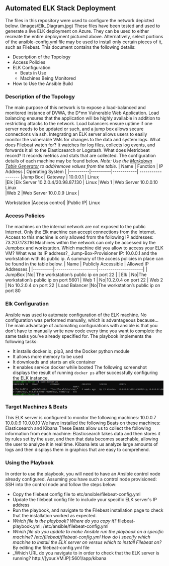 ## Automated ELK Stack Deployment
The files in this repository were used to configure the network depicted below.
(Images/Elk_Diagram.jpg)
These files have been tested and used to generate a live ELK deployment on Azure. They can be used to either recreate the entire deployment pictured above. Alternatively, select portions of the ansible-config.yml file may be used to install only certain pieces of it, such as Filebeat.
This document contains the following details:
- Description of the Topology
- Access Policies
- ELK Configuration
  - Beats in Use
  - Machines Being Monitored
- How to Use the Ansible Build
### Description of the Topology
The main purpose of this network is to expose a load-balanced and monitored instance of DVWA, the D*mn Vulnerable Web Application.
Load balancing ensures that the application will be highly available in addition to restricting attacks to the network.
Load balancers ensure uptime if one server needs to be updated or such, and a jump box allows secure connections via ssh. 
Integrating an ELK server allows users to easily monitor the vulnerable VMs for changes to the data and system logs.
What does Filebeat watch for? It watches for log files, collects log events, and forwards it all to the Elasticsearch or Logstash. 
What does Metricbeat record? It records metrics and stats that are collected.
The configuration details of each machine may be found below.
_Note: Use the [Markdown Table Generator](http://www.tablesgenerator.com/markdown_tables) to add/remove values from the table_.
| Name     | Function | IP Address |        Operating System |
|----------|----------|------------|         ------------------
|Jump Box | Gateway  |  10.0.0.1   |             Linux            
|Elk      |Elk Server   10.2.0.4/20.98.87.130 |  Linux                |Web 1    |Web Server   10.0.0.10                Linux                 
|Web 2    |Web Server     10.0.0.9                 Linux                 |

Workstation |Access control| |Public IP|         Linux
### Access Policies
The machines on the internal network are not exposed to the public Internet. 
Only the Elk machine can accept connections from the Internet. Access to this machine is only allowed from the following IP addresses:
73.207.173.116 Machines within the network can only be accessed by the Jumpbox and workstation.
Which machine did you allow to access your ELK VM? What was its IP address?_ Jump-Box-Provisioner IP: 10.0.0.1 and the workstation with its public ip. 
A summary of the access policies in place can be found in the table below.
| Name     | Publicly Accessible | Allowed IP Addresses |
|----------|---------------------|----------------------|
| JumpBox  |No| The workstation’s public ip on port 22  |
| Elk   | No|The workstation’s public ip on port 5601 
| Web 1 | No|10.2.0.4 on port 22
| Web 2 |      No  10.2.0.4 on port 22
| Load Balancer |No|The workstation’s public ip on port 80

### Elk Configuration
Ansible was used to automate configuration of the ELK machine. No configuration was performed manually, which is advantageous because...
The main advantage of automating configurations with ansible is that you don’t have to manually write new code every time you want to complete the same tasks you’ve already specified for.
The playbook implements the following tasks:
- It installs docker.io, pip3, and the Docker python module
- It allows more memory to be used
- It downloads and starts an elk container
- It enables service docker while booted
The following screenshot displays the result of running `docker ps` after successfully configuring the ELK instance.
![TODO: Update the path with the name of your screenshot of docker ps output](Images/docker_ps.jpg)
### Target Machines & Beats
This ELK server is configured to monitor the following machines:
10.0.0.7
10.0.0.9
10.0.0.10
We have installed the following Beats on these machines: Elasticsearch and Kibana
These Beats allow us to collect the following information from each machine: Elasticsearch takes data and then stores it by rules set by the user, and then that data becomes searchable, allowing the user to analyze it in real time. Kibana lets us analyze large amounts of logs and then displays them in graphics that are easy to comprehend.  
### Using the Playbook
In order to use the playbook, you will need to have an Ansible control node already configured. Assuming you have such a control node provisioned: 
SSH into the control node and follow the steps below:
- Copy the filebeat config file to etc/ansible/filebeat-config.yml
- Update the filebeat config file to include your specific ELK server's IP address
- Run the playbook, and navigate to the Filebeat installation page to check that the installation worked as expected.
- _Which file is the playbook? Where do you copy it?_ filebeat-playbook.yml; /etc/ansible/filebeat-config.yml
- _Which file do you update to make Ansible run the playbook on a specific machine? /etc/filebeat/filebeat-config.yml
How do I specify which machine to install the ELK server on versus which to install Filebeat on?_ By editing the filebeat-config.yml file
- _Which URL do you navigate to in order to check that the ELK server is running? http://[your.VM.IP]:5601/app/kibana






